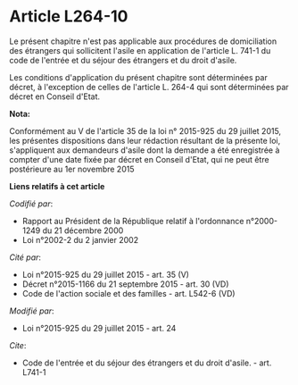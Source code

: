 # Article L264-10

Le présent chapitre n'est pas applicable aux procédures de domiciliation des étrangers qui sollicitent       l'asile en
application de l'article L. 741-1 du code de l'entrée et du séjour des étrangers et du droit d'asile. 

Les conditions d'application du présent chapitre sont déterminées par décret, à l'exception de celles de l'article L. 264-4
qui sont déterminées par décret en Conseil d'Etat.

**Nota:**

Conformément au V de l'article 35 de la loi n° 2015-925 du 29 juillet 2015, les présentes dispositions dans leur rédaction
résultant de la présente loi, s'appliquent aux demandeurs d'asile dont la demande a été enregistrée à compter d'une date
fixée par décret en Conseil d'Etat, qui ne peut être postérieure au 1er novembre 2015

**Liens relatifs à cet article**

_Codifié par_:

  - Rapport au Président de la République relatif à l'ordonnance n°2000-1249 du 21 décembre 2000
  - Loi n°2002-2 du 2 janvier 2002

_Cité par_:

  - Loi n°2015-925 du 29 juillet 2015 - art. 35 (V)
  - Décret n°2015-1166 du 21 septembre 2015 - art. 30 (VD)
  - Code de l'action sociale et des familles - art. L542-6 (VD)

_Modifié par_:

  - Loi n°2015-925 du 29 juillet 2015 - art. 24

_Cite_:

  - Code de l'entrée et du séjour des étrangers et du droit d'asile. - art. L741-1
